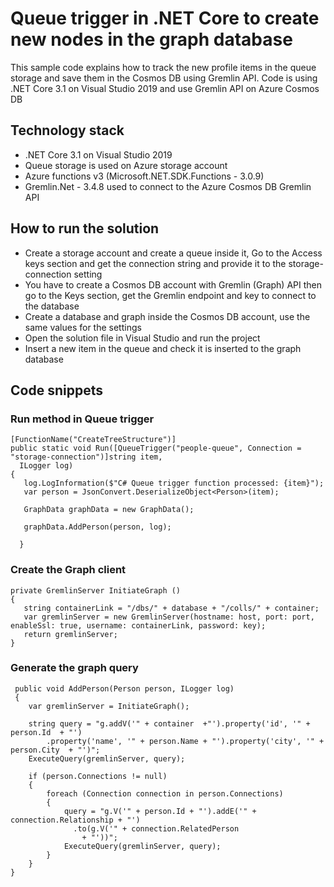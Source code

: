 # Queue trigger in .NET Core to create new nodes in the graph database

This sample code explains how to track the new profile items in the queue storage and save them in the Cosmos DB using Gremlin API. Code is using .NET Core 3.1 on Visual Studio 2019 and use Gremlin API on Azure Cosmos DB

## Technology stack
* .NET Core 3.1 on Visual Studio 2019
* Queue storage is used on Azure storage account
* Azure functions v3 (Microsoft.NET.SDK.Functions - 3.0.9) 
* Gremlin.Net - 3.4.8 used to connect to the Azure Cosmos DB Gremlin API  

## How to run the solution
 * Create a storage account and create a queue inside it, Go to the Access keys section and get the connection string and provide it to the storage-connection setting
 * You have to create a Cosmos DB account with Gremlin (Graph) API then go to the Keys section, get the Gremlin endpoint and key to connect to the database
 * Create a database and graph inside the Cosmos DB account, use the same values for the settings
 * Open the solution file in Visual Studio and run the project
 * Insert a new item in the queue and check it is inserted to the graph database
 
 ## Code snippets
 ### Run method in Queue trigger
 ```
 [FunctionName("CreateTreeStructure")]
 public static void Run([QueueTrigger("people-queue", Connection = "storage-connection")]string item,
   ILogger log)
 {
    log.LogInformation($"C# Queue trigger function processed: {item}");
    var person = JsonConvert.DeserializeObject<Person>(item);

    GraphData graphData = new GraphData();

    graphData.AddPerson(person, log);

   }
 ```
 
### Create the Graph client
```
private GremlinServer InitiateGraph ()
{
   string containerLink = "/dbs/" + database + "/colls/" + container;
   var gremlinServer = new GremlinServer(hostname: host, port: port, enableSsl: true, username: containerLink, password: key);
   return gremlinServer;
}
```
 
### Generate the graph query
```
 public void AddPerson(Person person, ILogger log)
 {
    var gremlinServer = InitiateGraph();
            
    string query = "g.addV('" + container  +"').property('id', '" + person.Id  + "')
        .property('name', '" + person.Name + "').property('city', '" + person.City  + "')";
    ExecuteQuery(gremlinServer, query);
    
    if (person.Connections != null)
    {
        foreach (Connection connection in person.Connections)
        {
            query = "g.V('" + person.Id + "').addE('" + connection.Relationship + "')
              .to(g.V('" + connection.RelatedPerson 
                + "'))";
            ExecuteQuery(gremlinServer, query);
        }
    }
}
```

